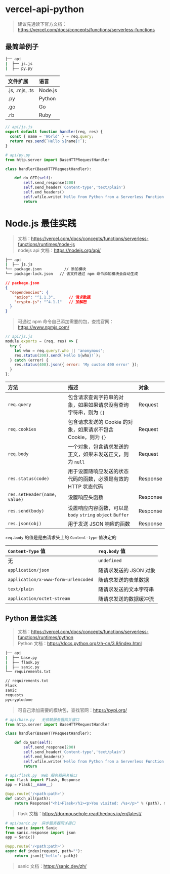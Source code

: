 # vercel-api-python

> 建议先通读下官方文档：<https://vercel.com/docs/concepts/functions/serverless-functions>

## 最简单例子

``` bash
├── api
|  ├── js.js
|  ├── py.py
```

| 文件扩展       | 语言    |
| :------------- | :------ |
| .js, .mjs, .ts | Node.js |
| .py            | Python  |
| .go            | Go      |
| .rb            | Ruby    |

```js
// api/js.js
export default function handler(req, res) {
  const { name = 'World' } = req.query;
  return res.send(`Hello ${name}!`);
}
```

```python
# api/py.py
from http.server import BaseHTTPRequestHandler

class handler(BaseHTTPRequestHandler):

    def do_GET(self):
        self.send_response(200)
        self.send_header('Content-type','text/plain')
        self.end_headers()
        self.wfile.write('Hello from Python from a Serverless Function!')
        return
```

# Node.js 最佳实践

> 文档：<https://vercel.com/docs/concepts/functions/serverless-functions/runtimes/node-js>  
> nodejs api 文档：<https://nodejs.org/api/>

```bash
├── api
|  ├── js.js
└── package.json		  // 添加模块
└── package-lock.json	// 该文件通过 npm 命令添加模块会自动生成
```
```json
// package.json
{
  "dependencies": {
    "axios": "^1.1.3",		// 请求数据
    "crypto-js": "^4.1.1"	// 加解密
  }
}
```

> 可通过 npm 命令自己添加需要的包，查找官网：<https://www.npmjs.com/>


```js
// api/js.js
module.exports = (req, res) => {
  try {
    let who = req.query?.who || 'anonymous';
  	res.status(200).send(`Hello ${who}!`);
  } catch (error) {
    res.status(400).json({ error: 'My custom 400 error' });
  }
};
```

| 方法                         | 描述                                                         | 对象     |
| :--------------------------- | :----------------------------------------------------------- | :------- |
| `req.query`                  | 包含请求查询字符串的对象，如果如果请求没有查询字符串，则为 `{}` | Request  |
| `req.cookies`                | 包含请求发送的 Cookie 的对象，如果请求不包含 Cookie，则为 `{}` | Request  |
| `req.body`                   | 一个对象，包含请求发送的正文，如果未发送正文，则为 `null`    | Request  |
| `res.status(code)`           | 用于设置随响应发送的状态代码的函数，必须是有效的 HTTP 状态代码 | Response |
| `res.setHeader(name, value)` | 设置响应头函数                                               | Response |
| `res.send(body)`             | 设置响应内容函数，可以是 `body` `string` `object` `Buffer`   | Response |
| `res.json(obj)`              | 用于发送 JSON 响应的函数                                     | Response |

`req.body` 的值是是由请求头上的 `Content-type` 值决定的

| `Content-Type` 值                   | `req.body` 值          |
| :---------------------------------- | :--------------------- |
| 无                                  | `undefined`            |
| `application/json`                  | 随请求发送的 JSON 对象 |
| `application/x-www-form-urlencoded` | 随请求发送的表单数据   |
| `text/plain`                        | 随请求发送的文本字符串 |
| `application/octet-stream`          | 随请求发送的数据缓冲流 |

## Python 最佳实践

> 文档：<https://vercel.com/docs/concepts/functions/serverless-functions/runtimes/python>  
> Python 文档：<https://docs.python.org/zh-cn/3.9/index.html>

```bash
├── api
|  ├── base.py
|  ├── flask.py
|  ├── sanic.py
└── requirements.txt
```

```txt
// requirements.txt
Flask
sanic
requests
pycryptodome
```

> 可自己添加需要的模块包，查找官网：<https://pypi.org/>

```python
# api/base.py	无依赖服务器网关接口
from http.server import BaseHTTPRequestHandler

class handler(BaseHTTPRequestHandler):

    def do_GET(self):
        self.send_response(200)
        self.send_header('Content-type','text/plain')
        self.end_headers()
        self.wfile.write('Hello from Python from a Serverless Function!')
        return
```

```python
# api/flask.py	Web 服务器网关接口
from flask import Flask, Response
app = Flask(__name__)

@app.route('/<path:path>')
def catch_all(path):
    return Response("<h1>Flask</h1><p>You visited: /%s</p>" % (path), mimetype="text/html")
```

> flask 文档：<https://dormousehole.readthedocs.io/en/latest/>

```python
# api/sanic.py	异步服务器网关接口
from sanic import Sanic
from sanic.response import json
app = Sanic()

@app.route('/<path:path>')
async def index(request, path=""):
    return json({'hello': path})
```

> sanic 文档：https://sanic.dev/zh/